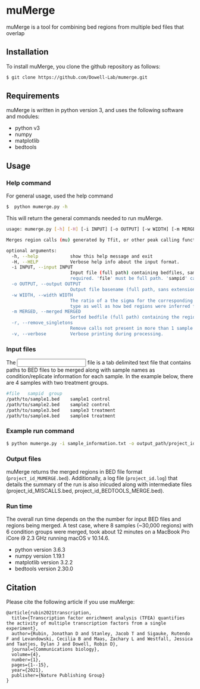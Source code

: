 ﻿# muMerge

muMerge is a tool for combining bed regions from multiple bed files that overlap

## Installation 

To install muMerge, you clone the github repository as follows:

```sh
$ git clone https://github.com/Dowell-Lab/mumerge.git
```

## Requirements 

muMerge is written in python version 3, and uses the following software and modules:

- python v3
- numpy 
- matplotlib
- bedtools


## Usage

### Help command
For general usage, used the help command

```sh
$  python mumerge.py -h

```

This will return the general commands needed to run muMerge.

```sh
usage: mumerge.py [-h] [-H] [-i INPUT] [-o OUTPUT] [-w WIDTH] [-m MERGED] [-r] [-v]

Merges region calls (mu) generated by Tfit, or other peak calling functions across multiple samples and replicates.

optional arguments:
  -h, --help            show this help message and exit
  -H, --HELP            Verbose help info about the input format.
  -i INPUT, --input INPUT
                        Input file (full path) containing bedfiles, sample ID's and replicate grouping names (tab delimited). Each sample on separate line. First line header, equal to '#file<TAB>sampid<TAB>group',
                        required. 'file' must be full path. 'sampid' can be any string. 'group' can be string or integer. See '-H' help flag for more information.
  -o OUTPUT, --output OUTPUT
                        Output file basename (full path, sans extension). WARNING: will overwrite any existing file)
  -w WIDTH, --width WIDTH
                        The ratio of a the sigma for the corresponding probabilty distribution to the bed region (half-width) --- sigma:half-bed (default: 1???). The choice for this parameter will depend on the data
                        type as well as how bed regions were inferred from the expression data.
  -m MERGED, --merged MERGED
                        Sorted bedfile (full path) containing the regions over which to combine the sample bedfiles. If not specified, mumerge will generate one directly from the sample bedfiles.
  -r, --remove_singletons
                        Remove calls not present in more than 1 sample
  -v, --verbose         Verbose printing during processing.

```

### Input files

The <INPUT> file is a tab delimited text file that contains paths to BED files to be merged along with sample names as condition/replicate information for each sample. In the example below, there are 4 samples with two treatment groups.

```sh
#file	sampid	group
/path/to/sample1.bed	sample1 control
/path/to/sample2.bed    sample2	control
/path/to/sample3.bed    sample3	treatment
/path/to/sample4.bed    sample4	treatment

```

### Example run command

```sh
$ python mumerge.py -i sample_information.txt -o output_path/project_id

```

### Output files

muMerge returns the merged regions in BED file format (`project_id_MUMERGE.bed`). Additionally, a log file (`project_id.log`) that details the summary of the run is also inlcuded along with intermediate files (project_id_MISCALLS.bed, project_id_BEDTOOLS_MERGE.bed).

### Run time

The overall run time depends on the the number for input BED files and regions being merged. A test case, where 8 samples (~30,000 regions) with 6 condition groups were merged, took about 12 minutes on a MacBook Pro iCore i9 2.3 GHz running macOS v 10.14.6.

- python version 3.6.3
- numpy version 1.19.1
- matplotlib version 3.2.2
- bedtools version 2.30.0


## Citation

Please cite the following article if you use muMerge:

```
@article{rubin2021transcription,
  title={Transcription factor enrichment analysis (TFEA) quantifies the activity of multiple transcription factors from a single experiment},
  author={Rubin, Jonathan D and Stanley, Jacob T and Sigauke, Rutendo F and Levandowski, Cecilia B and Maas, Zachary L and Westfall, Jessica and Taatjes, Dylan J and Dowell, Robin D},
  journal={Communications biology},
  volume={4},
  number={1},
  pages={1--15},
  year={2021},
  publisher={Nature Publishing Group}
}

```